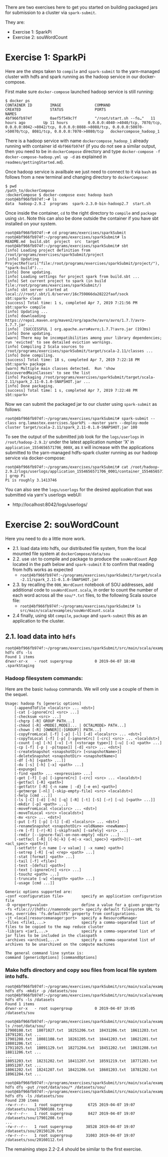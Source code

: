 There are two exercises here to get you started on building packaged jars for submission to a cluster via `spark-submit`.

They are:

- Exercise 1: SparkPi
- Exercise 2: souWordCount

# Exercise 1: SparkPi

Here are the steps taken to `compile` and `spark-submit` to the yarn-managed cluster with hdfs and spark running as the hadoop service in our docker-compose.

First make sure `docker-compose` launched hadoop service is still running:

```
$ docker ps
CONTAINER ID        IMAGE               COMMAND                  CREATED             STATUS              PORTS                                                                                                                                          NAMES
4bf966fb974f        0aef5f549c7f        "/root/start.sh --fo…"   11 hours ago        Up 11 hours         0.0.0.0:4040->4040/tcp, 7070/tcp, 0.0.0.0:8042->8042/tcp, 0.0.0.0:8088->8088/tcp, 0.0.0.0:50070->50070/tcp, 8081/tcp, 0.0.0.0:7070->8080/tcp   dockercompose_hadoop_1
```

There is a hadoop service with name `dockercompose_hadoop_1` already running with container id `4bf966fb974f` (if you do not see a similar output, then you need to be in `dockerCompose` directory and type `docker-compose -f docker-compose-hadoop.yml up -d` as explained in `readmes/gettingStarted.md`).
 
Once hadoop service is availbale we just need to connect to it via `bash` as follows from a new terminal and changing directory to `dockerCompose`:

```
$ pwd
/path_to/dockerCompose
:dockerCompose $ docker-compose exec hadoop bash
root@4bf966fb974f:~# ls
data  hadoop-2.9.2  programs  spark-2.3.0-bin-hadoop2.7  start.sh
```

Once inside the container, `cd` to the right directory to `compile` and `package` using `sbt`. Note this can also be done outside the container if you have sbt installed on your system.

``` 
root@4bf966fb974f:~# cd programs/exercises/sparkSubmit
root@4bf966fb974f:~/programs/exercises/sparkSubmit# ls 
README.md  build.sbt  project  src  target
root@4bf966fb974f:~/programs/exercises/sparkSubmit# sbt
[info] Loading project definition from /root/programs/exercises/sparkSubmit/project
[info] Updating ProjectRef(uri("file:/root/programs/exercises/sparkSubmit/project/"), "spark-build")...
[info] Done updating.
[info] Loading settings for project spark from build.sbt ...
[info] Set current project to spark (in build file:/root/programs/exercises/sparkSubmit/)
[info] sbt server started at local:///root/.sbt/1.0/server/16c759866da28222faaf/sock
sbt:spark> clean
[success] Total time: 1 s, completed Apr 7, 2019 7:21:56 PM
sbt:spark> compile
[info] Updating ...
[info] downloading https://repo1.maven.org/maven2/org/apache/avro/avro/1.7.7/avro-1.7.7.jar ...
[info] 	[SUCCESSFUL ] org.apache.avro#avro;1.7.7!avro.jar (193ms)
[info] Done updating.
[warn] There may be incompatibilities among your library dependencies; run 'evicted' to see detailed eviction warnings.
[info] Compiling 2 Scala sources to /root/programs/exercises/sparkSubmit/target/scala-2.11/classes ...
[info] Done compiling.
[success] Total time: 18 s, completed Apr 7, 2019 7:22:18 PM
sbt:spark> package
[warn] Multiple main classes detected.  Run 'show discoveredMainClasses' to see the list
[info] Packaging /root/programs/exercises/sparkSubmit/target/scala-2.11/spark_2.11-0.1.0-SNAPSHOT.jar ...
[info] Done packaging.
[success] Total time: 1 s, completed Apr 7, 2019 7:22:48 PM
sbt:spark> 
```

Now we can submit the packaged jar to our cluster using `spark-submit` as follows:

```
root@4bf966fb974f:~/programs/exercises/sparkSubmit# spark-submit --class org.lamastex.exercises.SparkPi --master yarn --deploy-mode cluster target/scala-2.11/spark_2.11-0.1.0-SNAPSHOT.jar 100
```

To see the output of the submitted job look for the `logs/userlogs` in `/root/hadoop-2.9.2/` under the latest application number 'X' in `application_1554656571706_000X`, as `X` will increase with the applications submitted to the yarn-managed hdfs-spark cluster running as our hadoop service via docker-compose:

```
root@4bf966fb974f:~/programs/exercises/sparkSubmit# cat /root/hadoop-2.9.2/logs/userlogs/application_1554656571706_0001/container_1554656571706_0001_01_000001/stdout | grep Pi
Pi is roughly 3.1413746
```

You can also see the `logs/userlogs` for the desired application that was submitted  via yarn's userlogs webUI:

- http://localhost:8042/logs/userlogs/

# Exercise 2: souWordCount

Here you need to do a little more work. 

- 2.1. load data into hdfs, our distributed file system, from the local mounted file system at `dockerCompose/data/sou`
- 2.2. use `sbt` to compile and package to produce the `souWordCount` App located in the path below and `spark-submit` it to confirm that reading from hdfs works as expected
  - `root@4bf966fb974f:~/programs/exercises/sparkSubmit/target/scala-2.11/spark_2.11-0.1.0-SNAPSHOT.jar` 
- 2.3. by recalling the `006_WordCount` notebook of SOU addresses, add additional code to `souWordCount.scala`, in order to count the number of each word across all the `sou/*.txt` files, to the following Scala source file:
  - `root@4bf966fb974f:~/programs/exercises/sparkSubmit# ls src/main/scala/examples/souWordCount.scala`
- 2.4 finally, using sbt `compile`, `package` and `spark-submit` this as an application to the cluster.

## 2.1. load data into `hdfs`

```
root@4bf966fb974f:~/programs/exercises/sparkSubmit/src/main/scala/examples# hdfs dfs -ls
Found 1 items
drwxr-xr-x   - root supergroup          0 2019-04-07 18:48 .sparkStaging
```

### Hadoop filesystem commands:

Here are the basic `hadoop` commands. We will only use a couple of them in the sequel.

```
Usage: hadoop fs [generic options]
	[-appendToFile <localsrc> ... <dst>]
	[-cat [-ignoreCrc] <src> ...]
	[-checksum <src> ...]
	[-chgrp [-R] GROUP PATH...]
	[-chmod [-R] <MODE[,MODE]... | OCTALMODE> PATH...]
	[-chown [-R] [OWNER][:[GROUP]] PATH...]
	[-copyFromLocal [-f] [-p] [-l] [-d] <localsrc> ... <dst>]
	[-copyToLocal [-f] [-p] [-ignoreCrc] [-crc] <src> ... <localdst>]
	[-count [-q] [-h] [-v] [-t [<storage type>]] [-u] [-x] <path> ...]
	[-cp [-f] [-p | -p[topax]] [-d] <src> ... <dst>]
	[-createSnapshot <snapshotDir> [<snapshotName>]]
	[-deleteSnapshot <snapshotDir> <snapshotName>]
	[-df [-h] [<path> ...]]
	[-du [-s] [-h] [-x] <path> ...]
	[-expunge]
	[-find <path> ... <expression> ...]
	[-get [-f] [-p] [-ignoreCrc] [-crc] <src> ... <localdst>]
	[-getfacl [-R] <path>]
	[-getfattr [-R] {-n name | -d} [-e en] <path>]
	[-getmerge [-nl] [-skip-empty-file] <src> <localdst>]
	[-help [cmd ...]]
	[-ls [-C] [-d] [-h] [-q] [-R] [-t] [-S] [-r] [-u] [<path> ...]]
	[-mkdir [-p] <path> ...]
	[-moveFromLocal <localsrc> ... <dst>]
	[-moveToLocal <src> <localdst>]
	[-mv <src> ... <dst>]
	[-put [-f] [-p] [-l] [-d] <localsrc> ... <dst>]
	[-renameSnapshot <snapshotDir> <oldName> <newName>]
	[-rm [-f] [-r|-R] [-skipTrash] [-safely] <src> ...]
	[-rmdir [--ignore-fail-on-non-empty] <dir> ...]
	[-setfacl [-R] [{-b|-k} {-m|-x <acl_spec>} <path>]|[--set <acl_spec> <path>]]
	[-setfattr {-n name [-v value] | -x name} <path>]
	[-setrep [-R] [-w] <rep> <path> ...]
	[-stat [format] <path> ...]
	[-tail [-f] <file>]
	[-test -[defsz] <path>]
	[-text [-ignoreCrc] <src> ...]
	[-touchz <path> ...]
	[-truncate [-w] <length> <path> ...]
	[-usage [cmd ...]]

Generic options supported are:
-conf <configuration file>        specify an application configuration file
-D <property=value>               define a value for a given property
-fs <file:///|hdfs://namenode:port> specify default filesystem URL to use, overrides 'fs.defaultFS' property from configurations.
-jt <local|resourcemanager:port>  specify a ResourceManager
-files <file1,...>                specify a comma-separated list of files to be copied to the map reduce cluster
-libjars <jar1,...>               specify a comma-separated list of jar files to be included in the classpath
-archives <archive1,...>          specify a comma-separated list of archives to be unarchived on the compute machines

The general command line syntax is:
command [genericOptions] [commandOptions]
```

### Make hdfs directory and copy sou files from local file system into hdfs.

```
root@4bf966fb974f:~/programs/exercises/sparkSubmit/src/main/scala/examples# hdfs dfs -mkdir -p /datasets/sou
root@4bf966fb974f:~/programs/exercises/sparkSubmit/src/main/scala/examples# hdfs dfs -ls /datasets          
Found 1 items
drwxr-xr-x   - root supergroup          0 2019-04-07 19:05 /datasets/sou

root@4bf966fb974f:~/programs/exercises/sparkSubmit/src/main/scala/examples# ls /root/data/sou/
17900108.txt  18071027.txt  18251206.txt  18431206.txt  18611203.txt  18791201.txt ... 
17901208.txt  18081108.txt  18261205.txt  18441203.txt  18621201.txt  18801206.txt ...
17911025.txt  18091129.txt  18271204.txt  18451202.txt  18631208.txt  18811206.txt ...
...
18051203.txt  18231202.txt  18411207.txt  18591219.txt  18771203.txt  18951207.txt ...
18061202.txt  18241207.txt  18421206.txt  18601203.txt  18781202.txt  18961204.txt ...

root@4bf966fb974f:~/programs/exercises/sparkSubmit/src/main/scala/examples# hdfs dfs -put /root/data/sou/* /datasets/sou/
root@4bf966fb974f:~/programs/exercises/sparkSubmit/src/main/scala/examples# hdfs dfs -ls /datasets/sou
Found 230 items
-rw-r--r--   1 root supergroup       6725 2019-04-07 19:07 /datasets/sou/17900108.txt
-rw-r--r--   1 root supergroup       8427 2019-04-07 19:07 /datasets/sou/17901208.txt
...
-rw-r--r--   1 root supergroup      38528 2019-04-07 19:07 /datasets/sou/20150120.txt
-rw-r--r--   1 root supergroup      31083 2019-04-07 19:07 /datasets/sou/20160112.txt
```

The remaining steps 2.2-2.4 should be similar to the first exercise.

